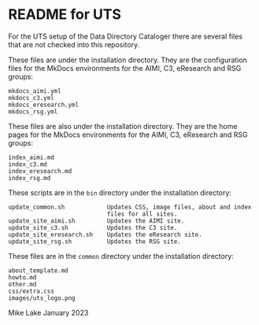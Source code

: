 # README for UTS

For the UTS setup of the Data Directory Cataloger there are several files that
are not checked into this repository.

These files are under the installation directory.
They are the configuration files for the MkDocs environments for the 
AIMI, C3, eResearch and RSG groups:

    mkdocs_aimi.yml
    mkdocs_c3.yml
    mkdocs_eresearch.yml
    mkdocs_rsg.yml

These files are also under the installation directory.
They are the home pages for the MkDocs environments for the AIMI, C3, eResearch and RSG groups:

    index_aimi.md
    index_c3.md
    index_eresearch.md
    index_rsg.md

These scripts are in the `bin` directory under the installation directory:

    update_common.sh            Updates CSS, image files, about and index 
                                files for all sites.
    update_site_aimi.sh         Updates the AIMI site.
    update_site_c3.sh           Updates the C3 site.
    update_site_eresearch.sh    Updates the eResearch site.
    update_site_rsg.sh          Updates the RSG site.

These files are in the `common` directory under the installation directory:

    about_template.md
    howto.md
    other.md
    css/extra.css
    images/uts_logo.png


Mike Lake
January 2023

